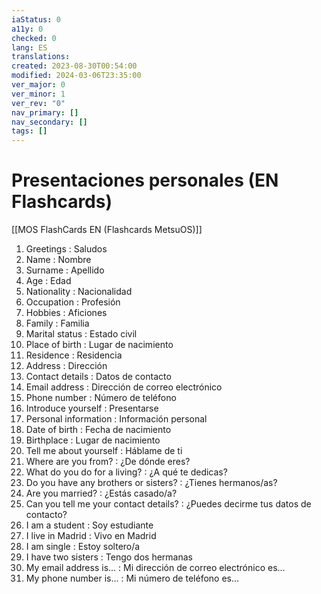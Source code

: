 ```yaml
---
iaStatus: 0
a11y: 0
checked: 0
lang: ES
translations: 
created: 2023-08-30T00:54:00
modified: 2024-03-06T23:35:00
ver_major: 0
ver_minor: 1
ver_rev: "0"
nav_primary: []
nav_secondary: []
tags: []
---
```

# Presentaciones personales (EN Flashcards)

[[MOS FlashCards EN (Flashcards MetsuOS)]]

1. Greetings : Saludos
2. Name : Nombre
3. Surname : Apellido
4. Age : Edad
5. Nationality : Nacionalidad
6. Occupation : Profesión
7. Hobbies : Aficiones
8. Family : Familia
9. Marital status : Estado civil
10. Place of birth : Lugar de nacimiento
11. Residence : Residencia
12. Address : Dirección
13. Contact details : Datos de contacto
14. Email address : Dirección de correo electrónico
15. Phone number : Número de teléfono
16. Introduce yourself : Presentarse
17. Personal information : Información personal
18. Date of birth : Fecha de nacimiento
19. Birthplace : Lugar de nacimiento
20. Tell me about yourself : Háblame de ti
21. Where are you from? : ¿De dónde eres?
22. What do you do for a living? : ¿A qué te dedicas?
23. Do you have any brothers or sisters? : ¿Tienes hermanos/as?
24. Are you married? : ¿Estás casado/a?
25. Can you tell me your contact details? : ¿Puedes decirme tus datos de contacto?
26. I am a student : Soy estudiante
27. I live in Madrid : Vivo en Madrid
28. I am single : Estoy soltero/a
29. I have two sisters : Tengo dos hermanas
30. My email address is... : Mi dirección de correo electrónico es...
31. My phone number is... : Mi número de teléfono es...
